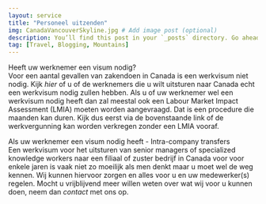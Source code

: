 ```yaml
---
layout: service
title: "Personeel uitzenden"
img: CanadaVancouverSkyline.jpg # Add image post (optional)
description: You’ll find this post in your `_posts` directory. Go ahead and edit it and re-build the site to see your changes. # Add post description (optional)
tag: [Travel, Blogging, Mountains]
---
```

Heeft uw werknemer een visum nodig?<br/>
Voor een aantal gevallen van zakendoen in Canada is een werkvisum niet nodig. Kijk *hier* of u of de werknemers die u wilt uitsturen naar Canada echt een werkvisum nodig zullen hebben. Als u of uw werknemer wel een werkvisum nodig heeft dan zal meestal ook een Labour Market Impact Assessment (LMIA) moeten worden aangevraagd. Dat is een procedure die maanden kan duren. Kijk dus eerst via de bovenstaande link of de werkvergunning kan worden verkregen zonder een LMIA vooraf.

Als uw werknemer een visum nodig heeft - Intra-company transfers<br/>
Een werkvisum voor het uitsturen van senior managers of specialized knowledge workers naar een filiaal of zuster bedrijf in Canada voor voor enkele jaren is vaak niet zo moeilijk als men denkt maar u moet wel de weg kennen. Wij kunnen hiervoor zorgen en alles voor u en uw medewerker(s) regelen. Mocht u vrijblijvend meer willen weten over wat wij voor u kunnen doen, neem dan *contact* met ons op.
